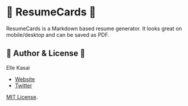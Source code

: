 

# :briefcase: ResumeCards :briefcase:

ResumeCards is a Markdown based resume generator. It looks great on mobile/desktop and can be saved as PDF.

## :briefcase: Author & License :briefcase:

Elle Kasai

- [Website](http://ellekasai.com/about)
- [Twitter](http://twitter.com/ellekasai)

[MIT License](http://ellekasai.mit-license.org).

